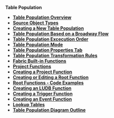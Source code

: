 <strong>Table Population<strong>
<ul>

<li><a href="/articles/07_table_population/01_table_population_overview.md">Table Population Overview</a></li>
<studio><li><a href="/articles/07_table_population/02_source_object_types.md">Source Object Types</a></li></studio>
<li><a href="/articles/07_table_population/03_creating_a_new_table_population.md">Creating a New Table Population</a></li>
<li><a href="/articles/07_table_population/14_table_population_based_Broadway.md">Table Population Based on a Broadway Flow</a></li>
<li><a href="/articles/07_table_population/13_LU_table_population_execution_order.md">Table Population Excecution Order</a></li>
<li><a href="/articles/07_table_population/05_table_population_mode.md">Table Population Mode</a></li>
<studio><li><a href="/articles/07_table_population/04_table_population_properties_tab.md">Table Population Properties Tab</a></li></studio>
<studio><li><a href="/articles/07_table_population/06_table_population_transformation_rules.md">Table Population Transformation Rules</a></li></studio>
<li><a href="/articles/07_table_population/07_fabric_built_in_functions.md">Fabric Built-in Functions</a></li>
<li><a href="/articles/07_table_population/08_project_functions.md">Project Functions</a></li>
<li><a href="/articles/07_table_population/10_creating_a_project_function.md">Creating a Project Function</a></li>
<studio><li><a href="/articles/07_table_population/11_1_creating_or_editing_a_root_function.md">Creating or Editing a Root Function</a></li></studio>
<studio><li><a href="/articles/07_table_population/11_2_root_functions_code_examples.md">Root Functions - Code Examples</a></li></studio>
<li><a href="/articles/07_table_population/11_3_creating_an_LUDB_function.md">Creating an LUDB Function</a></li>
<li><a href="/articles/07_table_population/11_4_creating_a_trigger_function.md">Creating a Trigger Function</a></li>
<li><a href="/articles/07_table_population/11_5_creating_an_event_function.md">Creating an Event Function</a></li>
<studio><li><a href="/articles/07_table_population/11_lookup_tables.md">Lookup Tables</a></li></studio>
<studio><li><a href="/articles/07_table_population/12_table_population_diagram_outline.md">Table Population Diagram Outline</a></li></studio>

</ul>

